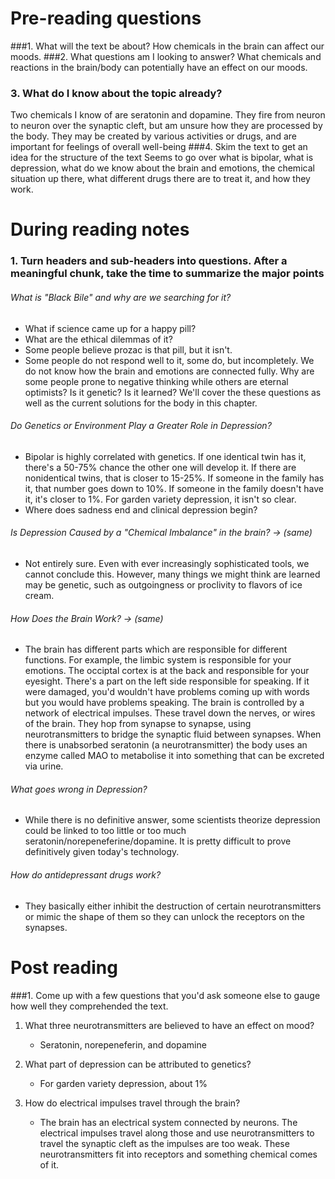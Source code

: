 # Pre-reading questions
###1. What will the text be about?
How chemicals in the brain can affect our moods.
###2. What questions am I looking to answer?
What chemicals and reactions in the brain/body can potentially have an effect on our moods.
### 3. What do I know about the topic already?
Two chemicals I know of are seratonin and dopamine. They fire from neuron to neuron over the synaptic cleft, but am unsure how they are processed by the body. They may be created by various activities or drugs, and are important for feelings of overall well-being
###4. Skim the text to get an idea for the structure of the text
Seems to go over what is bipolar, what is depression, what do we know about the brain and emotions, the chemical situation up there, what different drugs there are to treat it, and how they work.

# During reading notes
### 1. Turn headers and sub-headers into questions. After a meaningful chunk, take the time to summarize the major points
###### What is "Black Bile" and why are we searching for it?
* What if science came up for a happy pill? 
* What are the ethical dilemmas of it? 
* Some people believe prozac is that pill, but it isn't. 
* Some people do not respond well to it, some do, but incompletely. We do not know how the brain and emotions are connected fully. Why are some people prone to negative thinking while others are eternal optimists? Is it genetic? Is it learned? We'll cover the these questions as well as the current solutions for the body in this chapter.

###### Do Genetics or Environment Play a Greater Role in Depression? 
* Bipolar is highly correlated with genetics. If one identical twin has it, there's a 50-75% chance the other one will develop it. If there are nonidentical twins, that is closer to 15-25%. If someone in the family has it, that number goes down to 10%. If someone in the family doesn't have it, it's closer to 1%. For garden variety depression, it isn't so clear. 
* Where does sadness end and clinical depression begin?

###### Is Depression Caused by a "Chemical Imbalance" in the brain? -> (same)
* Not entirely sure. Even with ever increasingly sophisticated tools, we cannot conclude this. However, many things we might think are learned may be genetic, such as outgoingness or proclivity to flavors of ice cream.

###### How Does the Brain Work? -> (same)
* The brain has different parts which are responsible for different functions. For example, the limbic system is responsible for your emotions. The occiptal cortex is at the back and responsible for your eyesight. There's a part on the left side responsible for speaking. If it were damaged, you'd wouldn't have problems coming up with words but you would have problems speaking. 
The brain is controlled by a network of electrical impulses. These travel down the nerves, or wires of the brain. They hop from synapse to synapse, using neurotransmitters to bridge the synaptic fluid between synapses. When there is unabsorbed seratonin (a neurotransmitter) the body uses an enzyme called MAO to metabolise it into something that can be excreted via urine.

###### What goes wrong in Depression?
* While there is no definitive answer, some scientists theorize depression could be linked to too little or too much seratonin/norepeneferine/dopamine. It is pretty difficult to prove definitively given today's technology. 
###### How do antidepressant drugs work?
* They basically either inhibit the destruction of certain neurotransmitters or mimic the shape of them so they can unlock the receptors on the synapses.

# Post reading
###1. Come up with a few questions that you'd ask someone else to gauge how well they comprehended the text.
1. What three neurotransmitters are believed to have an effect on mood?
    * Seratonin, norepeneferin, and dopamine

2. What part of depression can be attributed to genetics?
    * For garden variety depression, about 1%

3. How do electrical impulses travel through the brain?
    * The brain has an electrical system connected by neurons. The electrical impulses travel along those and use neurotransmitters to travel the synaptic cleft as the impulses are too weak. These neurotransmitters fit into receptors and something chemical comes of it.